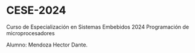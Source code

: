 # CESE-2024
Curso de Especialización en Sistemas Embebidos 2024
Programación de microprocesadores
 
Alumno: Mendoza Hector Dante.
